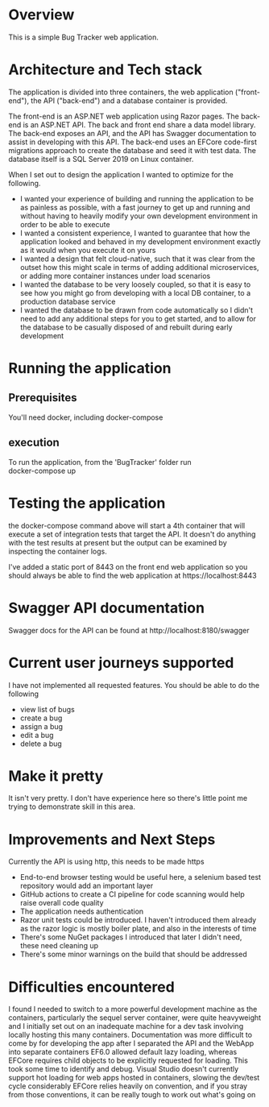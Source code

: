 # Overview

This is a simple Bug Tracker web application. 

# Architecture and Tech stack
The application is divided into three containers, the web application ("front-end"), the API ("back-end") and a database container is provided. 

The front-end is an ASP.NET web application using Razor pages. The back-end is an ASP.NET API. The back and front end share a data model library. The back-end exposes an API, and the API has Swagger documentation to assist in developing with this API. The back-end uses an EFCore code-first migrations approach to create the database and seed it with test data. The database itself is a SQL Server 2019 on Linux container. 

When I set out to design the application I wanted to optimize for the following.

* I wanted your experience of building and running the application to be as painless as possible, with a fast journey to get up and running and without having to heavily modify your own development environment in order to be able to execute
* I wanted a consistent experience, I wanted to guarantee that how the application looked and behaved in my development environment exactly as it would when you execute it on yours
* I wanted a design that felt cloud-native, such that it was clear from the outset how this might scale in terms of adding additional microservices, or adding more container instances under load scenarios
* I wanted the database to be very loosely coupled, so that it is easy to see how you might go from developing with a local DB container, to a production database service
* I wanted the database to be drawn from code automatically so I didn't need to add any additional steps for you to get started, and to allow for the database to be casually disposed of and rebuilt during early development


# Running the application
## Prerequisites
You'll need docker, including docker-compose

## execution
To run the application, from the 'BugTracker' folder run  
docker-compose up

# Testing the application
the docker-compose command above will start a 4th container that will execute a set of integration tests that target the API. It doesn't do anything with the test results at present but the output can be examined by inspecting the container logs.

I've added a static port of 8443 on the front end web application so you should always be able to find the web application at
https://localhost:8443

# Swagger API documentation
Swagger docs for the API can be found at
http://localhost:8180/swagger

# Current user journeys supported
I have not implemented all requested features. You should be able to do the following
- view list of bugs
- create a bug
- assign a bug
- edit a bug
- delete a bug

# Make it pretty
It isn't very pretty. I don't have experience here so there's little point me trying to demonstrate skill in this area.

# Improvements and Next Steps
Currently the API is using http, this needs to be made https 
* End-to-end browser testing would be useful here, a selenium based test repository would add an important layer
* GitHub actions to create a CI pipeline for code scanning would help raise overall code quality
* The application needs authentication
* Razor unit tests could be introduced. I haven't introduced them already as the razor logic is mostly boiler plate, and also in the interests of time
* There's some NuGet packages I introduced that later I didn't need, these need cleaning up
* There's some minor warnings on the build that should be addressed

# Difficulties encountered
I found I needed to switch to a more powerful development machine as the containers, particularly the sequel server container, were quite heavyweight and I initially set out on an inadequate machine for a dev task involving locally hosting this many containers.
Documentation was more difficult to come by for developing the app after I separated the API and the WebApp into separate containers
EF6.0 allowed default lazy loading, whereas EFCore requires child objects to be explicitly requested for loading. This took some time to identify and debug.
Visual Studio doesn't currently support hot loading for web apps hosted in containers, slowing the dev/test cycle considerably
EFCore relies heavily on convention, and if you stray from those conventions, it can be really tough to work out what's going on
